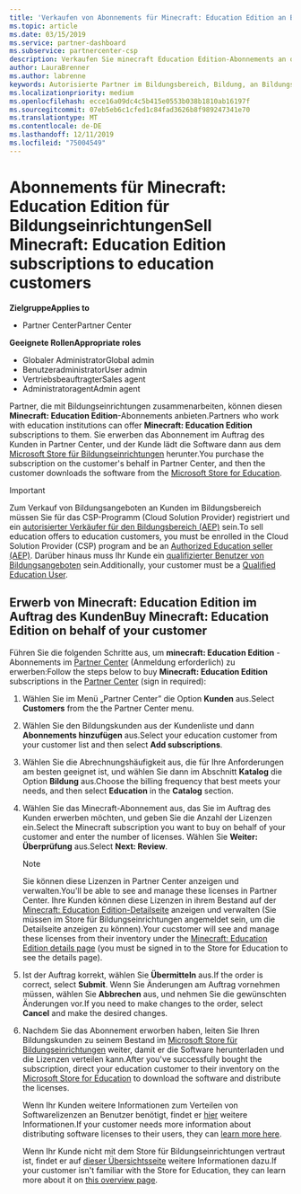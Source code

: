 ```yaml
---
title: 'Verkaufen von Abonnements für Minecraft: Education Edition an Bildungseinrichtungen'
ms.topic: article
ms.date: 03/15/2019
ms.service: partner-dashboard
ms.subservice: partnercenter-csp
description: Verkaufen Sie minecraft Education Edition-Abonnements an qualifizierte Bildungs Kunden, die diese dann aus dem Microsoft Education Store herunterladen können.
author: LauraBrenner
ms.author: labrenne
keywords: Autorisierte Partner im Bildungsbereich, Bildung, an Bildungseinrichtungen verkaufen, Schulen
ms.localizationpriority: medium
ms.openlocfilehash: ecce16a09dc4c5b415e0553b038b1810ab16197f
ms.sourcegitcommit: 07eb5eb6c1cfed1c84fad3626b8f989247341e70
ms.translationtype: MT
ms.contentlocale: de-DE
ms.lasthandoff: 12/11/2019
ms.locfileid: "75004549"
---
```

# <a name="sell-minecraft-education-edition-subscriptions-to-education-customers"></a><span data-ttu-id="8ebca-104">Abonnements für Minecraft: Education Edition für Bildungseinrichtungen</span><span class="sxs-lookup"><span data-stu-id="8ebca-104">Sell Minecraft: Education Edition subscriptions to education customers</span></span>

<span data-ttu-id="8ebca-105">**Zielgruppe**</span><span class="sxs-lookup"><span data-stu-id="8ebca-105">**Applies to**</span></span>

-  <span data-ttu-id="8ebca-106">Partner Center</span><span class="sxs-lookup"><span data-stu-id="8ebca-106">Partner Center</span></span>

<span data-ttu-id="8ebca-107">**Geeignete Rollen**</span><span class="sxs-lookup"><span data-stu-id="8ebca-107">**Appropriate roles**</span></span>
-   <span data-ttu-id="8ebca-108">Globaler Administrator</span><span class="sxs-lookup"><span data-stu-id="8ebca-108">Global admin</span></span>
-   <span data-ttu-id="8ebca-109">Benutzeradministrator</span><span class="sxs-lookup"><span data-stu-id="8ebca-109">User admin</span></span>
-   <span data-ttu-id="8ebca-110">Vertriebsbeauftragter</span><span class="sxs-lookup"><span data-stu-id="8ebca-110">Sales agent</span></span>
-   <span data-ttu-id="8ebca-111">Administratoragent</span><span class="sxs-lookup"><span data-stu-id="8ebca-111">Admin agent</span></span>

<span data-ttu-id="8ebca-112">Partner, die mit Bildungseinrichtungen zusammenarbeiten, können diesen **Minecraft: Education Edition**-Abonnements anbieten.</span><span class="sxs-lookup"><span data-stu-id="8ebca-112">Partners who work with education institutions can offer **Minecraft: Education Edition** subscriptions to them.</span></span> <span data-ttu-id="8ebca-113">Sie erwerben das Abonnement im Auftrag des Kunden in Partner Center, und der Kunde lädt die Software dann aus dem [Microsoft Store für Bildungseinrichtungen](https://educationstore.microsoft.com) herunter.</span><span class="sxs-lookup"><span data-stu-id="8ebca-113">You purchase the subscription on the customer's behalf in Partner Center, and then the customer downloads the software from the [Microsoft Store for Education](https://educationstore.microsoft.com).</span></span> 

>[!IMPORTANT]
><span data-ttu-id="8ebca-114">Zum Verkauf von Bildungsangeboten an Kunden im Bildungsbereich müssen Sie für das CSP-Programm (Cloud Solution Provider) registriert und ein [autorisierter Verkäufer für den Bildungsbereich (AEP)](https://www.mepn.com) sein.</span><span class="sxs-lookup"><span data-stu-id="8ebca-114">To sell education offers to education customers, you must be enrolled in the Cloud Solution Provider (CSP) program and be an [Authorized Education seller (AEP)](https://www.mepn.com).</span></span> <span data-ttu-id="8ebca-115">Darüber hinaus muss Ihr Kunde ein [qualifizierter Benutzer von Bildungsangeboten](https://www.microsoftvolumelicensing.com/DocumentSearch.aspx?Mode=3&DocumentTypeId=7) sein.</span><span class="sxs-lookup"><span data-stu-id="8ebca-115">Additionally, your customer must be a [Qualified Education User](https://www.microsoftvolumelicensing.com/DocumentSearch.aspx?Mode=3&DocumentTypeId=7).</span></span>  

 
## <a name="buy-minecraft-education-edition-on-behalf-of-your-customer"></a><span data-ttu-id="8ebca-116">Erwerb von **Minecraft: Education Edition** im Auftrag des Kunden</span><span class="sxs-lookup"><span data-stu-id="8ebca-116">Buy **Minecraft: Education Edition** on behalf of your customer</span></span>

<span data-ttu-id="8ebca-117">Führen Sie die folgenden Schritte aus, um **minecraft: Education Edition** -Abonnements im [Partner Center](https://partnercenter.microsoft.com/pcv/dashboard/overview
) (Anmeldung erforderlich) zu erwerben:</span><span class="sxs-lookup"><span data-stu-id="8ebca-117">Follow the steps below to buy **Minecraft: Education Edition** subscriptions in the [Partner Center](https://partnercenter.microsoft.com/pcv/dashboard/overview
) (sign in required):</span></span>

  1.  <span data-ttu-id="8ebca-118">Wählen Sie im Menü „Partner Center” die Option **Kunden** aus.</span><span class="sxs-lookup"><span data-stu-id="8ebca-118">Select **Customers** from the the Partner Center menu.</span></span>
  
  2.  <span data-ttu-id="8ebca-119">Wählen Sie den Bildungskunden aus der Kundenliste und dann **Abonnements hinzufügen** aus.</span><span class="sxs-lookup"><span data-stu-id="8ebca-119">Select your education customer from your customer list and then select **Add subscriptions**.</span></span>
  
  3.  <span data-ttu-id="8ebca-120">Wählen Sie die Abrechnungshäufigkeit aus, die für Ihre Anforderungen am besten geeignet ist, und wählen Sie dann im Abschnitt **Katalog** die Option **Bildung** aus.</span><span class="sxs-lookup"><span data-stu-id="8ebca-120">Choose the billing frequency that best meets your needs, and then select **Education** in the **Catalog** section.</span></span>

  4.  <span data-ttu-id="8ebca-121">Wählen Sie das Minecraft-Abonnement aus, das Sie im Auftrag des Kunden erwerben möchten, und geben Sie die Anzahl der Lizenzen ein.</span><span class="sxs-lookup"><span data-stu-id="8ebca-121">Select the Minecraft subscription you want to buy on behalf of your customer and enter the number of licenses.</span></span> <span data-ttu-id="8ebca-122">Wählen Sie **Weiter: Überprüfung** aus.</span><span class="sxs-lookup"><span data-stu-id="8ebca-122">Select **Next: Review**.</span></span>

      >[!NOTE]
      ><span data-ttu-id="8ebca-123">Sie können diese Lizenzen in Partner Center anzeigen und verwalten.</span><span class="sxs-lookup"><span data-stu-id="8ebca-123">You'll be able to see and manage these licenses in Partner Center.</span></span> <span data-ttu-id="8ebca-124">Ihre Kunden können diese Lizenzen in ihrem Bestand auf der [Minecraft: Education Edition-Detailseite](https://educationstore.microsoft.com/store/details/minecraft-education-edition/9nblggh4r2r6) anzeigen und verwalten (Sie müssen im Store für Bildungseinrichtungen angemeldet sein, um die Detailseite anzeigen zu können).</span><span class="sxs-lookup"><span data-stu-id="8ebca-124">Your cucstomer will see and manage these licenses from their inventory under the [Minecraft: Education Edition details page](https://educationstore.microsoft.com/store/details/minecraft-education-edition/9nblggh4r2r6) (you must be signed in to the Store for Education to see the details page).</span></span> 

  5.  <span data-ttu-id="8ebca-125">Ist der Auftrag korrekt, wählen Sie **Übermitteln** aus.</span><span class="sxs-lookup"><span data-stu-id="8ebca-125">If the order is correct, select **Submit**.</span></span> <span data-ttu-id="8ebca-126">Wenn Sie Änderungen am Auftrag vornehmen müssen, wählen Sie **Abbrechen** aus, und nehmen Sie die gewünschten Änderungen vor.</span><span class="sxs-lookup"><span data-stu-id="8ebca-126">If you need to make changes to the order, select **Cancel** and make the desired changes.</span></span>   

  6.  <span data-ttu-id="8ebca-127">Nachdem Sie das Abonnement erworben haben, leiten Sie Ihren Bildungskunden zu seinem Bestand im [Microsoft Store für Bildungseinrichtungen](https://educationstore.microsoft.com) weiter, damit er die Software herunterladen und die Lizenzen verteilen kann.</span><span class="sxs-lookup"><span data-stu-id="8ebca-127">After you've successfully bought the subscription, direct your education customer to their inventory on the [Microsoft Store for Education](https://educationstore.microsoft.com) to download the software and distribute the licenses.</span></span>

      <span data-ttu-id="8ebca-128">Wenn Ihr Kunden weitere Informationen zum Verteilen von Softwarelizenzen an Benutzer benötigt, findet er [hier](https://docs.microsoft.com/education/windows/school-get-minecraft#distribute-minecraft) weitere Informationen.</span><span class="sxs-lookup"><span data-stu-id="8ebca-128">If your customer needs more information about distributing software licenses to their users, they can [learn more here](https://docs.microsoft.com/education/windows/school-get-minecraft#distribute-minecraft).</span></span>  
  
      <span data-ttu-id="8ebca-129">Wenn Ihr Kunde nicht mit dem Store für Bildungseinrichtungen vertraut ist, findet er auf [dieser Übersichtsseite](https://docs.microsoft.com/microsoft-store/windows-store-for-business-overview) weitere Informationen dazu.</span><span class="sxs-lookup"><span data-stu-id="8ebca-129">If your customer isn't familiar with the Store for Education, they can learn more about it on [this overview page](https://docs.microsoft.com/microsoft-store/windows-store-for-business-overview).</span></span>  

      

